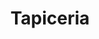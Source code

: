 ---
title: "Tapiceria"
url: /barrios-unidos/tapiceria-carrera-22/
shop: reparación de automóviles
---